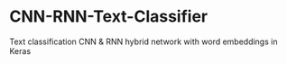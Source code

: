 # CNN-RNN-Text-Classifier
Text classification CNN &amp; RNN hybrid network with word embeddings in Keras
